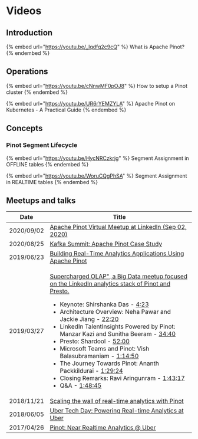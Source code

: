 # Videos

## Introduction

{% embed url="https://youtu.be/_lqdfq2c9cQ" %}
What is Apache Pinot?
{% endembed %}

## Operations

{% embed url="https://youtu.be/cNnwMF0pOJ8" %}
How to setup a Pinot cluster
{% endembed %}

{% embed url="https://youtu.be/UR6rYEMZYLA" %}
Apache Pinot on Kubernetes - A Practical Guide
{% endembed %}



## Concepts

### Pinot Segment Lifecycle

{% embed url="https://youtu.be/HycNRCzkrjg" %}
Segment Assignment in OFFLINE tables
{% endembed %}

{% embed url="https://youtu.be/WoruCQgPhSA" %}
Segment Assignment in REALTIME tables
{% endembed %}

## Meetups and talks

| Date       | Title                                                                                                                                                                                                                                                                                                                                                                                                                                                                                                                                                                                                                                                                                                                                                                                                                                                                                                                                                                                                                                                                                                                                                                                                                           |
| ---------- | ------------------------------------------------------------------------------------------------------------------------------------------------------------------------------------------------------------------------------------------------------------------------------------------------------------------------------------------------------------------------------------------------------------------------------------------------------------------------------------------------------------------------------------------------------------------------------------------------------------------------------------------------------------------------------------------------------------------------------------------------------------------------------------------------------------------------------------------------------------------------------------------------------------------------------------------------------------------------------------------------------------------------------------------------------------------------------------------------------------------------------------------------------------------------------------------------------------------------------- |
| 2020/09/02 | [Apache Pinot Virtual Meetup at LinkedIn (Sep 02, 2020)](https://www.youtube.com/watch?v=FjTjGxrgAoY\&list=PLihIrF0tCXddhXkQdAdnmfs8FtYMfrbTl)                                                                                                                                                                                                                                                                                                                                                                                                                                                                                                                                                                                                                                                                                                                                                                                                                                                                                                                                                                                                                                                                                  |
| 2020/08/25 | [Kafka Summit: Apache Pinot Case Study](https://www.confluent.io/resources/kafka-summit-2020/apache-pinot-case-study-building-distributed-analytics-systems-using-apache-kafka/)                                                                                                                                                                                                                                                                                                                                                                                                                                                                                                                                                                                                                                                                                                                                                                                                                                                                                                                                                                                                                                                |
| 2019/06/23 | [Building Real-Time Analytics Applications Using Apache Pinot](https://www.youtube.com/watch?v=mOzjVRf0yt4\&t=1s)                                                                                                                                                                                                                                                                                                                                                                                                                                                                                                                                                                                                                                                                                                                                                                                                                                                                                                                                                                                                                                                                                                               |
| 2019/03/27 | <p><a href="https://www.youtube.com/watch?v=CDEkxaEJbgs">Supercharged OLAP", a Big Data meetup focused on the LinkedIn analytics stack of Pinot and Presto.</a></p><ul><li>Keynote: Shirshanka Das - <a href="https://www.youtube.com/watch?v=CDEkxaEJbgs&#x26;t=263s">4:23</a> </li><li>Architecture Overview: Neha Pawar and Jackie Jiang - <a href="https://www.youtube.com/watch?v=CDEkxaEJbgs&#x26;t=1340s">22:20</a> </li><li>LinkedIn TalentInsights Powered by Pinot: Manzar Kazi and Sunitha Beeram - <a href="https://www.youtube.com/watch?v=CDEkxaEJbgs&#x26;t=2080s">34:40</a> </li><li>Presto: Shardool - <a href="https://www.youtube.com/watch?v=CDEkxaEJbgs&#x26;t=3120s">52:00</a> </li><li>Microsoft Teams and Pinot: Vish Balasubramaniam - <a href="https://www.youtube.com/watch?v=CDEkxaEJbgs&#x26;t=4490s">1:14:50</a> </li><li>The Journey Towards Pinot: Ananth Packkildurai - <a href="https://www.youtube.com/watch?v=CDEkxaEJbgs&#x26;t=5364s">1:29:24</a> </li><li>Closing Remarks: Ravi Aringunram - <a href="https://www.youtube.com/watch?v=CDEkxaEJbgs&#x26;t=6197s">1:43:17</a> </li><li>Q&#x26;A - <a href="https://www.youtube.com/watch?v=CDEkxaEJbgs&#x26;t=6525s">1:48:45</a></li></ul> |
| 2018/11/21 | [Scaling the wall of real-time analytics with Pinot](https://www.youtube.com/watch?v=XhwnGhpcC60)                                                                                                                                                                                                                                                                                                                                                                                                                                                                                                                                                                                                                                                                                                                                                                                                                                                                                                                                                                                                                                                                                                                               |
| 2018/06/05 |  [Uber Tech Day: Powering Real-time Analytics at Uber](https://www.youtube.com/watch?v=PKc-RdrW8Ec)                                                                                                                                                                                                                                                                                                                                                                                                                                                                                                                                                                                                                                                                                                                                                                                                                                                                                                                                                                                                                                                                                                                             |
| 2017/04/26 |  [Pinot: Near Realtime Analytics @ Uber](https://www.youtube.com/watch?v=evmXXZ2N1bY\&t=17s)                                                                                                                                                                                                                                                                                                                                                                                                                                                                                                                                                                                                                                                                                                                                                                                                                                                                                                                                                                                                                                                                                                                                    |

